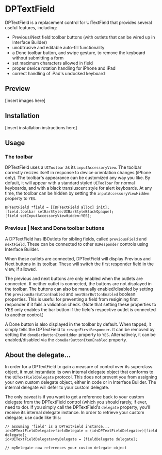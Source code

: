 DPTextField
===========

DPTextField is a replacement control for UITextField that provides several
useful features, including:

- Previous/Next field toolbar buttons (with outlets that can be wired up in
Interface Builder)
- unobtrusive and editable auto-fill functionality
- a Done toolbar button, and swipe gesture, to remove the keyboard without
submitting a form
- set maximum characters allowed in field
- proper device rotation handling for iPhone and iPad
- correct handling of iPad's undocked keyboard

## Preview

[insert images here]

## Installation

[insert installation instructions here]

## Usage 

### The toolbar

DPTextField uses a `UIToolbar` as its `inputAccessoryView`. The toolbar
correctly resizes itself in response to device orientation changes (iPhone
only). The toolbar's appearance can be customized any way you like. By default,
it will appear with a standard styled `UIToolbar` for normal keyboards, and with
a black transluscent style for alert keyboards. At any time, the toolbar can be
hidden by setting the `inputAccessoryViewHidden` property to `YES`.

```
DPTextField *field = [[DPTextField alloc] init];
[field.toolbar setBarStyle:UIBarStyleBlackOpaque];
[field setInputAccessoryViewHidden:YES];
```

### Previous | Next and Done toolbar buttons

A DPTextField has IBOutlets for sibling fields, called `previousField` and
`nextField`. These can be connected to other `UIResponder` controls using
Interface Builder.

When these outlets are connected, DPTextField will display Previous and Next
buttons in its toolbar. These will switch the first responder field in the view,
if allowed.

The previous and next buttons are only enabled when the outlets are connected.
If neither outlet is connected, the buttons are not displayed in the toolbar.
The buttons can also be manually enabled/disabled by setting the
`previousBarButtonEnabled` and `nextBarButtonEnabled` boolean properties. This
is useful for preventing a field from resigining first responder if it fails a
validation check. (Note that setting these properties to YES only enables the
bar button if the field's respective outlet is connected to another control.)

A Done button is also displayed in the toolbar by default. When tapped, it
simply tells the DPTextField to `resignFirstResponder`. It can be removed by
setting the `doneBarButtonItemHidden` property to `YES`. Alternatively, it can
be enabled/disabled via the `doneBarButtonItemEnabled` property.

## About the delegate...

In order for a DPTextField to gain a measure of control over its superclass
object, it must instantiate its own internal delegate object that conforms to
the `UITextFieldDelegate` protocol. This does not prevent you from assigning
your own custom delegate object, either in code or in Interface Builder. The
internal delegate will defer to your custom delegate.

The only caveat is if you want to get a reference back to your custom delegate
from the DPTextField control (which you should rarely, if ever, need to do). If
you simply call the DPTextField's `delegate` property, you'll receive its
internal delegate instance. In order to retrieve your custom delegate, use code
like this:

```
// assuming 'field' is a DPTextField instance...
id<DPTextFieldDelegate>fieldDelegate = (id<DPTextFieldDelegate>)[field delegate];
id<UITextFieldDelegate>myDelegate = [fieldDelegate delegate];

// myDelegate now references your custom delegate object
```
